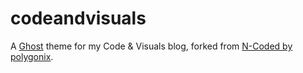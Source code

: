codeandvisuals
==============

A [Ghost](http://www.ghost.org "Ghost") theme for my Code &amp; Visuals blog, forked from [N-Coded by polygonix](https://github.com/polygonix/N-Coded).